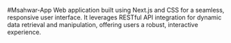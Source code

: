 #Msahwar-App
Web application built using Next.js and CSS for a seamless, responsive user
interface. It leverages RESTful API integration for dynamic data retrieval and
manipulation, offering users a robust, interactive experience.
